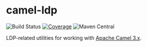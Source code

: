 # camel-ldp

![Build Status](https://github.com/trellis-ldp/camel-ldp/workflows/GitHub%20CI/badge.svg)
[![Coverage](https://sonarcloud.io/api/project_badges/measure?project=org.trellisldp%3Acamel-ldp&metric=coverage)](https://sonarcloud.io/dashboard?id=org.trellisldp%3Acamel-ldp)
![Maven Central](https://img.shields.io/maven-central/v/org.trellisldp/camel-ldp.svg)

LDP-related utilities for working with [Apache Camel 3.x](https://camel.apache.org).


